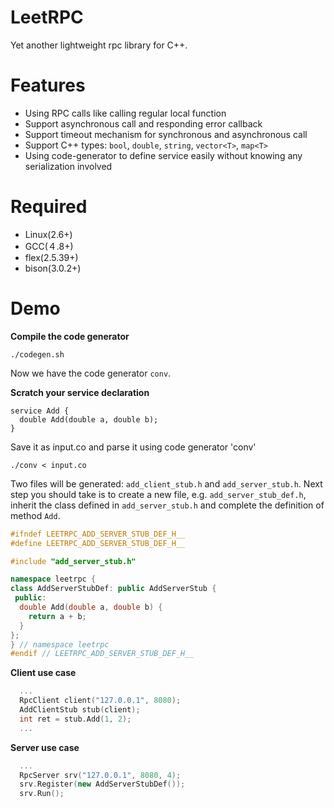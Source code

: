 # LeetRPC

Yet another lightweight rpc library for C\+\+.

# Features

- Using RPC calls like calling regular local function
- Support asynchronous call and responding error callback
- Support timeout mechanism for synchronous and asynchronous call
- Support C++ types: `bool`, `double`, `string`, `vector<T>`, `map<T>`
- Using code-generator to define service easily without knowing any serialization involved

# Required

- Linux(2.6+)
- GCC(４.8+)
- flex(2.5.39+)
- bison(3.0.2+)

# Demo

__Compile the code generator__
```shell
./codegen.sh
```
Now we have the code generator `conv`.

__Scratch your service declaration__
```IDL
service Add {
  double Add(double a, double b);
}
```
Save it as input.co and parse it using code generator 'conv'

```shell
./conv < input.co
```
Two files will be generated: `add_client_stub.h` and `add_server_stub.h`. Next step you should take is to create a new file, e.g. `add_server_stub_def.h`, inherit the class defined in `add_server_stub.h` and complete the definition of method `Add`.

```C++
#ifndef LEETRPC_ADD_SERVER_STUB_DEF_H__
#define LEETRPC_ADD_SERVER_STUB_DEF_H__

#include "add_server_stub.h"

namespace leetrpc {
class AddServerStubDef: public AddServerStub {
 public:
  double Add(double a, double b) {
    return a + b;
  }
};
} // namespace leetrpc
#endif // LEETRPC_ADD_SERVER_STUB_DEF_H__
```
__Client use case__
```C++
  ...
  RpcClient client("127.0.0.1", 8080);
  AddClientStub stub(client);
  int ret = stub.Add(1, 2);
  ...

```

__Server use case__
```C++
  ... 
  RpcServer srv("127.0.0.1", 8080, 4);
  srv.Register(new AddServerStubDef());
  srv.Run();
```


